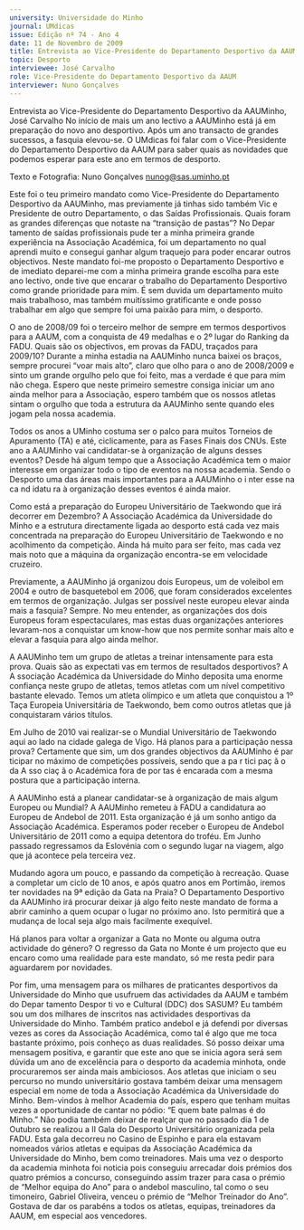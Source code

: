 ```yaml
---
university: Universidade do Minho
journal: UMdicas
issue: Edição nº 74 - Ano 4
date: 11 de Novembro de 2009
title: Entrevista ao Vice-Presidente do Departamento Desportivo da AAUMinho, José Carvalho
topic: Desporto
interviewee: José Carvalho
role: Vice-Presidente do Departamento Desportivo da AAUM
interviewer: Nuno Gonçalves
---
```




Entrevista ao Vice-Presidente
do Departamento Desportivo da AAUMinho, José Carvalho
No início de mais um ano lectivo a AAUMinho está já em
preparação do novo ano desportivo. Após um ano transacto de
grandes sucessos, a fasquia elevou-se. O UMdicas foi falar com o
Vice-Presidente do Departamento Desportivo da AAUM para saber quais as
novidades que podemos esperar para este ano em termos de desporto.


Texto e Fotografia: Nuno Gonçalves
nunog@sas.uminho.pt


Este foi o teu primeiro mandato
como Vice-Presidente do
Departamento Desportivo da
AAUMinho, mas previamente já
tinhas sido também Vic e Presidente de outro Departamento,
o das Saídas Profissionais. Quais
foram as grandes diferenças que
notaste na “transição de pastas”?
No Depar tamento de saídas
profissionais pude ter a minha
primeira grande experiência na
Associação Académica, foi um
departamento no qual aprendi muito
e consegui ganhar algum traquejo
para poder encarar outros
objectivos. Neste mandato foi-me
proposto o Departamento
Desportivo e de imediato deparei-me com a minha primeira grande
escolha para este ano lectivo, onde
tive que encarar o trabalho do
Departamento Desportivo como
grande prioridade para mim. É sem
duvida um departamento muito
mais trabalhoso, mas também
muitíssimo gratificante e onde
posso trabalhar em algo que sempre
foi uma paixão para mim, o
desporto.


O ano de 2008/09 foi o terceiro
melhor de sempre em termos
desportivos para a AAUM, com a
conquista de 49 medalhas e o 2º
lugar do Ranking da FADU. Quais
são os objectivos, em provas da
FADU, traçados para 2009/10?
Durante a minha estadia na
AAUMinho nunca baixei os braços,
sempre procurei “voar mais alto”,
claro que olho para o ano de
2008/2009 e sinto um grande
orgulho pelo que foi feito, mas a
verdade é que para mim não chega.
Espero que neste primeiro semestre
consiga iniciar um ano ainda melhor
para a Associação, espero também
que os nossos
atletas sintam o orgulho que toda a
estrutura da AAUMinho sente
quando eles jogam pela nossa
academia.


Todos os anos a UMinho costuma
ser o palco para muitos Torneios de
Apuramento (TA) e até,
ciclicamente, para as Fases Finais
dos CNUs. Este ano a AAUMinho vai
candidatar-se à organização de
alguns desses eventos?
Desde há algum tempo que a
Associação Académica tem o maior
interesse em organizar todo o tipo
de eventos na nossa academia.
Sendo o Desporto uma das áreas
mais importantes para a AAUMinho o
i nter esse na ca nd idatu ra à
organização desses eventos é ainda
maior.


Como está a preparação do
Europeu Universitário de
Taekwondo que irá decorrer em
Dezembro?
A Associação Académica da
Universidade do Minho e a estrutura
directamente ligada ao desporto
está cada vez mais concentrada na
preparação do Europeu
Universitário de Taekwondo e no
acolhimento da competição. Ainda
há muito para ser feito, mas cada vez
mais noto que a máquina da
organização encontra-se em
velocidade cruzeiro.


Previamente, a AAUMinho já
organizou dois Europeus, um de
voleibol em 2004 e outro de
basquetebol em 2006, que foram
considerados excelentes em
termos de organização. Julgas ser
possível neste europeu elevar
ainda mais a fasquia?
Sempre. No meu entender, as
organizações dos dois Europeus
foram espectaculares, mas estas
duas organizações anteriores
levaram-nos a conquistar um know-how que nos permite sonhar mais
alto e elevar a fasquia para algo
ainda melhor.


A AAUMinho tem um grupo de
atletas a treinar intensamente para
esta prova. Quais são as
expectati vas em termos de
resultados desportivos?
A A ssociação Académica da
Universidade do Minho deposita
uma enorme confiança neste grupo
de atletas, temos atletas
com um
nível competitivo bastante elevado.
Temos um atleta olímpico e um
atleta que conquistou a 1º Taça
Europeia Universitária de
Taekwondo, bem como outros
atletas que já conquistaram vários
títulos.


Em Julho de 2010 vai realizar-se o
Mundial Universitário de
Taekwondo aqui ao lado na cidade
galega de Vigo. Há planos para a
participação nessa prova?
Certamente que sim, um dos
grandes objectivos da AAUMinho é
par ticipar no máximo de
competições possíveis, sendo que a
pa r tici paç ã o da A sso ciaç ã o
Académica fora de por tas é
encarada com a mesma postura que
a participação interna.


A AAUMinho está a planear
candidatar-se à organização de
mais algum Europeu ou Mundial?
A AAUMinho remeteu à FADU a
candidatura ao Europeu de Andebol
de 2011. Esta organização é já um
sonho antigo da Associação
Académica. Esperamos poder
receber o Europeu de Andebol
Universitário de 2011 como a equipa
detentora do troféu. Em Junho
passado regressamos da Eslovénia
com o segundo lugar na viagem, algo
que já acontece pela terceira vez.


Mudando agora um pouco, e
passando da competição à
recreação. Quase a completar um
ciclo de 10 anos, e após quatro
anos em Portimão, iremos ter
novidades na 9ª edição da Gata na
Praia?
O Departamento Desportivo da
AAUMinho irá procurar deixar já algo
feito neste mandato de forma a abrir
caminho a quem ocupar o lugar no
próximo ano. Isto permitirá que a
mudança de local seja algo mais
facilmente exequível.


Há planos para voltar a organizar a
Gata no Monte ou alguma outra
actividade do género?
O regresso da Gata no Monte é um
projecto que eu encaro como uma
realidade para este mandato, só me
resta pedir para aguardarem por
novidades.


Por fim, uma mensagem para os
milhares de praticantes
desportivos da Universidade do
Minho que usufruem das
actividades da AAUM e também do
Depar tamento Despor ti vo e
Cultural (DDC) dos SASUM?
Eu também sou um dos milhares de
inscritos nas actividades
desportivas da Universidade do
Minho. Também pratico andebol e já
defendi por diversas vezes as cores
da Associação
Académica, como tal
é algo que me toca bastante
próximo, pois conheço as duas
realidades.
Só posso deixar uma mensagem
positiva, e garantir que este ano que
se inicia agora será sem dúvida um
ano de excelência para o desporto
da academia minhota, onde
procuraremos ser ainda mais
ambiciosos.
Aos atletas que iniciam o seu
percurso no mundo universitário
gostava também deixar uma
mensagem especial em nome de
toda a Associação Académica da
Universidade do Minho. Bem-vindos
à melhor Academia do país, espero
que tenham muitas vezes a
oportunidade de cantar no pódio: “E
quem bate palmas é do Minho.”
Não podia também deixar de realçar
que no passado dia 1 de Outubro se
realizou a II Gala do Desporto
Universitário organizada pela FADU.
Esta gala decorreu no Casino de
Espinho e para ela estavam
nomeados vários atletas e equipas
da Associação Académica da
Universidade do Minho, bem como
treinadores. Mais uma vez o
desporto da academia minhota foi
noticia pois conseguiu arrecadar
dois prémios dos quatro prémios a
concurso, conseguindo assim trazer
para casa o prémio de “Melhor
equipa do Ano” para o andebol
masculino, tal como o seu timoneiro,
Gabriel Oliveira, venceu o prémio de
“Melhor Treinador do Ano”. Gostava
de dar os parabéns a todos os
atletas, equipas, treinadores da
AAUM, em especial aos vencedores.